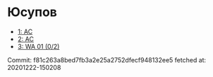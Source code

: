 # Юсупов
- [1: AC](1.md)
- [2: AC](2.md)
- [3: WA 01 (0/2)](3.md)

Commit: f81c263a8bed7fb3a2e25a2752dfecf948132ee5
 fetched at: 20201222-150208
